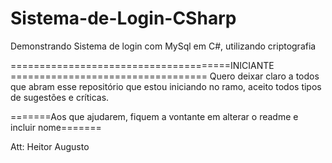 # Sistema-de-Login-CSharp
Demonstrando Sistema de login com MySql em C#, utilizando criptografia


======================================INICIANTE ==================================
Quero deixar claro a todos que abram esse repositório que estou iniciando no ramo, aceito todos tipos de sugestões e críticas.

=======Aos que ajudarem, fiquem a vontante em alterar o readme e incluir nome=======

Att: Heitor Augusto
